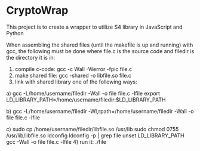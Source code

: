 # CryptoWrap

This project is to create a wrapper to utilize S4 library in JavaScript and Python


When assembling the shared files (until the makefile is up and running) with gcc, the following must be done where file.c is the source code and filedir is the directory it is in:

  1) compile c-code: gcc -c Wall -Werror -fpic file.c
  2) make shared file: gcc -shared -o libfile.so file.c
  3) link with shared library one of the following ways:
      
a) gcc -L/home/username/filedir -Wall -o file file.c -lfile
       export LD_LIBRARY_PATH=/home/username/filedir:$LD_LIBRARY_PATH
      
b) gcc -L/home/username/filedir -Wl,rpath=/home/username/filedir -Wall -o file file.c -lfile
      
c) sudo cp /home/username/filedir/libfile.so /usr/lib
         sudo chmod 0755 /usr/lib/libfile.so
         ldconfig
         ldconfig -p | grep file
         unset LD_LIBRARY_PATH
         gcc -Wall -o file file.c -lfile
   4) run it: ./file
